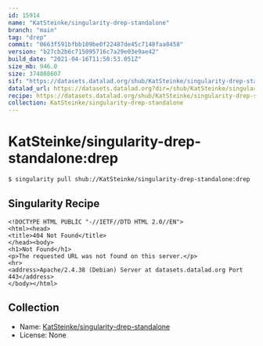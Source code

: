 ```yaml
---
id: 15914
name: "KatSteinke/singularity-drep-standalone"
branch: "main"
tag: "drep"
commit: "0663f591bfbb109be0f22487de45c7148faa0458"
version: "b27cb2b6c715095716c7a29e03e9ae42"
build_date: "2021-04-16T11:50:53.051Z"
size_mb: 946.0
size: 374808607
sif: "https://datasets.datalad.org/shub/KatSteinke/singularity-drep-standalone/drep/2021-04-16-0663f591-b27cb2b6/b27cb2b6c715095716c7a29e03e9ae42.sif"
datalad_url: https://datasets.datalad.org?dir=/shub/KatSteinke/singularity-drep-standalone/drep/2021-04-16-0663f591-b27cb2b6/
recipe: https://datasets.datalad.org/shub/KatSteinke/singularity-drep-standalone/drep/2021-04-16-0663f591-b27cb2b6/Singularity
collection: KatSteinke/singularity-drep-standalone
---
```


# KatSteinke/singularity-drep-standalone:drep

```bash
$ singularity pull shub://KatSteinke/singularity-drep-standalone:drep
```

## Singularity Recipe

```singularity
<!DOCTYPE HTML PUBLIC "-//IETF//DTD HTML 2.0//EN">
<html><head>
<title>404 Not Found</title>
</head><body>
<h1>Not Found</h1>
<p>The requested URL was not found on this server.</p>
<hr>
<address>Apache/2.4.38 (Debian) Server at datasets.datalad.org Port 443</address>
</body></html>
```

## Collection

 - Name: [KatSteinke/singularity-drep-standalone](https://github.com/KatSteinke/singularity-drep-standalone)
 - License: None

